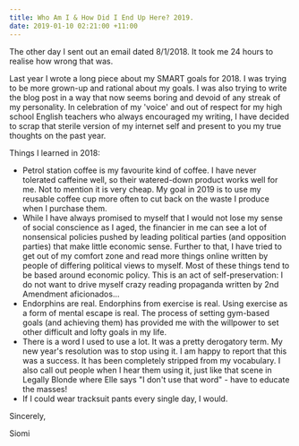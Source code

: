 ```yaml
---
title: Who Am I & How Did I End Up Here? 2019.
date: 2019-01-10 02:21:00 +11:00
---
```


The other day I sent out an email dated 8/1/2018. It took me 24 hours to realise how wrong that was.

Last year I wrote a long piece about my SMART goals for 2018. I was trying to be more grown-up and rational about my goals. I was also trying to write the blog post in a way that now seems boring and devoid of any streak of my personality. In celebration of my 'voice' and out of respect for my high school English teachers who always encouraged my writing, I have decided to scrap that sterile version of my internet self and present to you my true thoughts on the past year.

Things I learned in 2018:
* Petrol station coffee is my favourite kind of coffee. I have never tolerated caffeine well, so their watered-down product works well for me. Not to mention it is very cheap. My goal in 2019 is to use my reusable coffee cup more often to cut back on the waste I produce when I purchase them.
* While I have always promised to myself that I would not lose my sense of social conscience as I aged, the financier in me can see a lot of nonsensical policies pushed by leading political parties (and opposition parties) that make little economic sense. Further to that, I have tried to get out of my comfort zone and read more things online written by people of differing political views to myself. Most of these things tend to be based around economic policy. This is an act of self-preservation: I do not want to drive myself crazy reading propaganda written by 2nd Amendment aficionados... 
* Endorphins are real. Endorphins from exercise is real. Using exercise as a form of mental escape is real. The process of setting gym-based goals (and achieving them) has provided me with the willpower to set other difficult and lofty goals in my life. 
* There is a word I used to use a lot. It was a pretty derogatory term. My new year's resolution was to stop using it. I am happy to report that this was a success. It has been completely stripped from my vocabulary. I also call out people when I hear them using it, just like that scene in Legally Blonde where Elle says "I don't use that word" - have to educate the masses!
* If I could wear tracksuit pants every single day, I would. 


Sincerely,

Siomi
